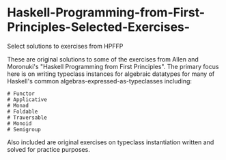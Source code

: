 # Haskell-Programming-from-First-Principles-Selected-Exercises-
Select solutions to exercises from HPFFP

These are original solutions to some of the exercises from Allen and Moronuki's "Haskell Programming from First Principles".
The primary focus here is on writing typeclass instances for algebraic datatypes for many of Haskell's common
algebras-expressed-as-typeclasses including:

    # Functor
    # Applicative
    # Monad
    # Foldable
    # Traversable
    # Monoid
    # Semigroup

Also included are original exercises on typeclass instantiation written and solved for practice purposes.
